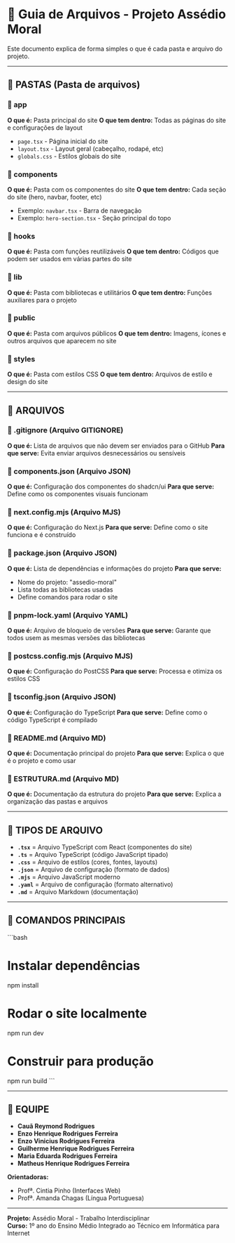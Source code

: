 # 📁 Guia de Arquivos - Projeto Assédio Moral

Este documento explica de forma simples o que é cada pasta e arquivo do projeto.

---

## 📂 PASTAS (Pasta de arquivos)

### 📁 app
**O que é:** Pasta principal do site
**O que tem dentro:** Todas as páginas do site e configurações de layout
- `page.tsx` - Página inicial do site
- `layout.tsx` - Layout geral (cabeçalho, rodapé, etc)
- `globals.css` - Estilos globais do site

### 📁 components
**O que é:** Pasta com os componentes do site
**O que tem dentro:** Cada seção do site (hero, navbar, footer, etc)
- Exemplo: `navbar.tsx` - Barra de navegação
- Exemplo: `hero-section.tsx` - Seção principal do topo

### 📁 hooks
**O que é:** Pasta com funções reutilizáveis
**O que tem dentro:** Códigos que podem ser usados em várias partes do site

### 📁 lib
**O que é:** Pasta com bibliotecas e utilitários
**O que tem dentro:** Funções auxiliares para o projeto

### 📁 public
**O que é:** Pasta com arquivos públicos
**O que tem dentro:** Imagens, ícones e outros arquivos que aparecem no site

### 📁 styles
**O que é:** Pasta com estilos CSS
**O que tem dentro:** Arquivos de estilo e design do site

---

## 📄 ARQUIVOS

### 📄 .gitignore (Arquivo GITIGNORE)
**O que é:** Lista de arquivos que não devem ser enviados para o GitHub
**Para que serve:** Evita enviar arquivos desnecessários ou sensíveis

### 📄 components.json (Arquivo JSON)
**O que é:** Configuração dos componentes do shadcn/ui
**Para que serve:** Define como os componentes visuais funcionam

### 📄 next.config.mjs (Arquivo MJS)
**O que é:** Configuração do Next.js
**Para que serve:** Define como o site funciona e é construído

### 📄 package.json (Arquivo JSON)
**O que é:** Lista de dependências e informações do projeto
**Para que serve:** 
- Nome do projeto: "assedio-moral"
- Lista todas as bibliotecas usadas
- Define comandos para rodar o site

### 📄 pnpm-lock.yaml (Arquivo YAML)
**O que é:** Arquivo de bloqueio de versões
**Para que serve:** Garante que todos usem as mesmas versões das bibliotecas

### 📄 postcss.config.mjs (Arquivo MJS)
**O que é:** Configuração do PostCSS
**Para que serve:** Processa e otimiza os estilos CSS

### 📄 tsconfig.json (Arquivo JSON)
**O que é:** Configuração do TypeScript
**Para que serve:** Define como o código TypeScript é compilado

### 📄 README.md (Arquivo MD)
**O que é:** Documentação principal do projeto
**Para que serve:** Explica o que é o projeto e como usar

### 📄 ESTRUTURA.md (Arquivo MD)
**O que é:** Documentação da estrutura do projeto
**Para que serve:** Explica a organização das pastas e arquivos

---

## 🎨 TIPOS DE ARQUIVO

- **`.tsx`** = Arquivo TypeScript com React (componentes do site)
- **`.ts`** = Arquivo TypeScript (código JavaScript tipado)
- **`.css`** = Arquivo de estilos (cores, fontes, layouts)
- **`.json`** = Arquivo de configuração (formato de dados)
- **`.mjs`** = Arquivo JavaScript moderno
- **`.yaml`** = Arquivo de configuração (formato alternativo)
- **`.md`** = Arquivo Markdown (documentação)

---

## 🚀 COMANDOS PRINCIPAIS

\`\`\`bash
# Instalar dependências
npm install

# Rodar o site localmente
npm run dev

# Construir para produção
npm run build
\`\`\`

---

## 👥 EQUIPE

- **Cauã Reymond Rodrigues**
- **Enzo Henrique Rodrigues Ferreira**
- **Enzo Vinicius Rodrigues Ferreira**
- **Guilherme Henrique Rodrigues Ferreira**
- **Maria Eduarda Rodrigues Ferreira**
- **Matheus Henrique Rodrigues Ferreira**

**Orientadoras:**
- Profª. Cintia Pinho (Interfaces Web)
- Profª. Amanda Chagas (Língua Portuguesa)

---

**Projeto:** Assédio Moral - Trabalho Interdisciplinar  
**Curso:** 1º ano do Ensino Médio Integrado ao Técnico em Informática para Internet
